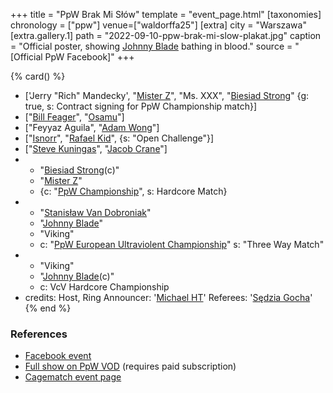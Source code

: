 +++
title = "PpW Brak Mi Słów"
template = "event_page.html"
[taxonomies]
chronology = ["ppw"]
venue=["waldorffa25"]
[extra]
city = "Warszawa"
[extra.gallery.1]
path = "2022-09-10-ppw-brak-mi-slow-plakat.jpg"
caption = "Official poster, showing [Johnny Blade](@/w/johnny-blade.md) bathing in blood."
source = "[Official PpW Facebook]"
+++

{% card() %}
- ['Jerry "Rich" Mandecky', "[Mister Z](@/w/mister-z.md)", "Ms. XXX", "[Biesiad Strong](@/w/biesiad.md)" 
{g: true, s: Contract signing for PpW Championship match}]
- ["[Bill Feager](@/w/feager.md)", "[Osamu](@/w/osamu.md)"]
- ["Feyyaz Aguila", "[Adam Wong](@/w/adam-wong.md)"]
- ["[Isnorr](@/w/isnorr.md)", "[Rafael Kid](@/w/rafael-kid.md)", {s: "Open Challenge"}]
- ["[Steve Kuningas](@/w/steve-kuningas.md)", "[Jacob Crane](@/w/jacob-crane.md)"]
- - "[Biesiad Strong](@/w/biesiad.md)(c)"
  - "[Mister Z](@/w/mister-z.md)"
  - {c: "[PpW Championship](@/o/ppw.md#championships)", s: Hardcore Match}
- - "[Stanisław Van Dobroniak](@/w/stanislaw-van-dobroniak.md)"
  - "[Johnny Blade](@/w/johnny-blade.md)"
  - "Viking"
  - c: "[PpW European Ultraviolent Championship](@/o/ppw.md#championships)"
    s: "Three Way Match"
- - "Viking"
  - "[Johnny Blade](@/w/johnny-blade.md)(c)"
  - c: VcV Hardcore Championship
- credits:
    Host, Ring Announcer: '[Michael HT](@/w/michael-ht.md)'
    Referees: '[Sędzia Gocha](@/w/sedzia-borys.md)'
{% end %}

### References

* [Facebook event](https://www.facebook.com/events/5539714666051167/)
* [Full show on PpW VOD](https://ppw-ewenementpl.vhx.tv/ppw-full-shows-dvd-version/season:2/videos/ppw-brak-mi-slow-22-full-show-hd) (requires paid subscription)
* [Cagematch event page](https://www.cagematch.net/?id=1&nr=383860)
